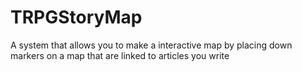 # TRPGStoryMap
A system that allows you to make a interactive map by placing down markers on a map that are linked to articles you write
